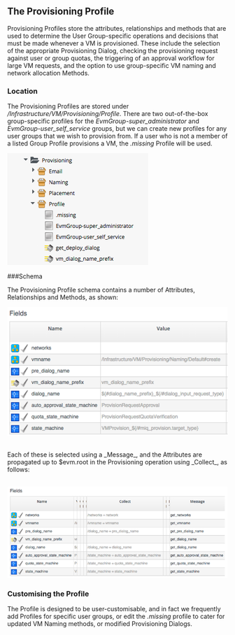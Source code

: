 ## The Provisioning Profile

Provisioning Profiles store the attributes, relationships and methods that are used to determine the User Group-specific operations and decisions that must be made whenever a VM is provisioned. These include the selection of the appropriate Provisioning Dialog, checking the provisioning request against user or group quotas, the triggering of an approval workflow for large VM requests, and the option to use group-specific VM naming and network allocation Methods.

### Location

The Provisioning Profiles are stored under _/Infrastructure/VM/Provisioning/Profile_. There are two out-of-the-box group-specific profiles for the _EvmGroup-super\_administrator_ and _EvmGroup-user\_self\_service_ groups, but we can create new profiles for any user groups that we wish to provision from. If a user who is not a member of a listed Group Profile provisions a VM, the _.missing_ Profile will be used.

![screenshot](images/screenshot4.png)

###Schema

The Provisioning Profile schema contains a number of Attributes, Relationships and Methods, as shown:
<br>

![screenshot](images/screenshot1.png?)

<br>
Each of these is selected using a _Message_, and the Attributes are propagated up to $evm.root in the Provisioning operation using _Collect_, as follows:
<br> <br>

![screenshot](images/screenshot5.png)

### Customising the Profile

The Profile is designed to be user-customisable, and in fact we frequently add Profiles for specific user groups, or edit the _.missing_ profile to cater for updated VM Naming methods, or modified Provisioning Dialogs.

